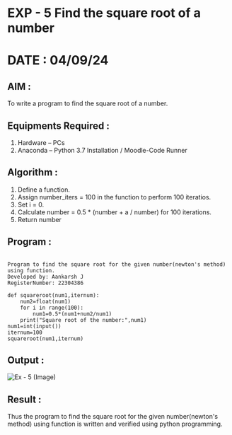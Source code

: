 # EXP - 5 Find the square root of a number 
# DATE : 04/09/24
## AIM :
To write a program to find the square root of a number.

## Equipments Required :
1. Hardware – PCs
2. Anaconda – Python 3.7 Installation / Moodle-Code Runner

## Algorithm :
1. Define a function.
2. Assign number_iters = 100 in the function to perform 100 iteratios.
3. Set i = 0.
4. Calculate  number = 0.5 * (number + a / number) for 100 iterations.
5. Return number

## Program :
```

Program to find the square root for the given number(newton's method) using function.
Developed by: Aankarsh J
RegisterNumber: 22304386

```
```
def squareroot(num1,iternum):
    num2=float(num1)
    for i in range(100):
        num1=0.5*(num1+num2/num1)
    print("Square root of the number:",num1)
num1=int(input())
iternum=100
squareroot(num1,iternum)
```

## Output :
![Ex - 5 (Image)](https://github.com/user-attachments/assets/8bfcaa2e-9f9f-4624-8f86-f5ae0ffa35fc)


## Result :
Thus the program to find the square root for the given number(newton's method) using function is written and verified using python programming.
